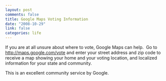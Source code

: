 ```yaml
--- 
layout: post
comments: false
title: Google Maps Voting Information
date: "2008-10-29"
link: false
categories: life
---
```

If you are at all unsure about where to vote, Google Maps can help.  Go to <a title="http://maps.google.com/vote " href="http://maps.google.com/vote ">http://maps.google.com/vote</a> and enter your street address and zip code to receive a map showing your home and your voting location, and localized information for your state and community.

This is an excellent community service by Google.
